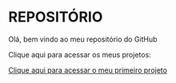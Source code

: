 # REPOSITÓRIO
 Olá, bem vindo ao meu repositório do GitHub

 Clique aqui para acessar os meus projetos:

 <a href="https://arthurzacarias.github.io/html-css/desafios/des010/android.html">Clique aqui para acessar o meu primeiro projeto</a>

